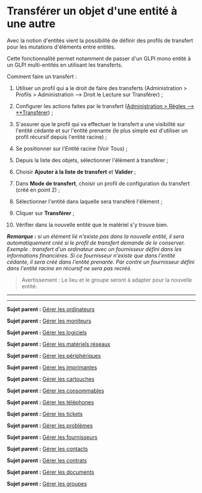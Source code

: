 Transférer un objet d'une entité à une autre
============================================

Avec la notion d'entités vient la possibilité de définir des profils de transfert pour les mutations d'éléments entre entités.

Cette fonctionnalité permet notamment de passer d'un GLPI mono entité à un GLPI multi-entités en utilisant les transferts.

Comment faire un transfert :

1.  Utiliser un profil qui a le droit de faire des transferts (Administration > Profils > Administration --> Droit le Lecture sur Transférer) ;

2.  Configurer les actions faites par le transfert ([Administration > Règles --> **Transférer](07_Module_Administration/05_Règles/01_Gérer_les_règles.md)) ;

3.  S'assurer que le profil qui va effectuer le transfert a une visibilité sur l'entité cédante et sur l'entité prenante (le plus simple est d'utiliser un profil récursif depuis l'entité racine) ;

4.  Se positionner sur l'Entité racine (Voir Tous) ;

5.  Depuis la liste des objets, sélectionner l'élément à transférer ;

6.  Choisir **Ajouter à la liste de transfert** et **Valider** ;

7.  Dans **Mode de transfert**, choisir un profil de configuration du transfert (créé en point 2) ;

8.  Sélectionner l'entité dans laquelle sera transféré l'élément ;

9.  Cliquer sur **Transférer** ;

10. Vérifier dans la nouvelle entité que le matériel s'y trouve bien.

***Remarque :** si un élément lié n'existe pas dans la nouvelle entité, il sera automatiquement créé si le profil de transfert demande de le conserver.
Exemple : transfert d'un ordinateur avec un fournisseur défini dans les informations financières. Si ce fournisseur n'existe que dans l'entité cédante, il sera créé dans l'entité prenante.
Par contre un fournisseur défini dans l'entité racine en récursif ne sera pas recréé.*

>Avertissement : Le lieu et le groupe seront à adapter pour la nouvelle entité.

---------
------
**Sujet parent :** [Gérer les ordinateurs](03_Module_Parc/02_Ordinateurs.md "Les ordinateurs se gèrent depuis le menu Parc > Ordinateurs")

**Sujet parent :** [Gérer les moniteurs](03_Module_Parc/03_Moniteurs.md "Les moniteurs se gèrent depuis le menu Parc > Moniteurs")

**Sujet parent :** [Gérer les logiciels](03_Module_Parc/04_Logiciels.md "Les logiciels se gèrent depuis le menu Parc > Logiciels")

**Sujet parent :** [Gérer les matériels réseaux](03_Module_Parc/05_Matériels_réseaux.md "Les matériels réseaux se gèrent depuis le menu Parc > Matériels réseaux")

**Sujet parent :** [Gérer les périphériques](03_Module_Parc/06_Périphériques.md "Les périphériques se gèrent depuis le menu Parc > Périphériques")

**Sujet parent :** [Gérer les imprimantes](03_Module_Parc/007_Imprimantes.md "Les imprimantes se gèrent depuis le menu Parc > Imprimantes")

**Sujet parent :** [Gérer les cartouches](03_Module_Parc/08_Cartouches.md "Les cartouches se gèrent depuis le menu Parc > Cartouches")

**Sujet parent :** [Gérer les consommables](03_Module_Parc/09_Consommables.md "Les consommables se gèrent depuis le menu Parc > Consommables")

**Sujet parent :** [Gérer les téléphones](03_Module_Parc/10_Téléphones.md "Les téléphones se gèrent depuis le menu Parc > Téléphones")

**Sujet parent :** [Gérer les tickets](04_Module_Assistance/06_Tickets/03_Gérer_les_tickets.md "Les tickets se gèrent depuis le menu Assistance > Tickets")

**Sujet parent :** [Gérer les problèmes](04_Module_Assistance/08_Problèmes.md "Les problèmes se gèrent depuis le menu Assistance > Problèmes")

**Sujet parent :** [Gérer les fournisseurs](05_Module_Gestion/03_Fournisseurs.md "Les fournisseurs se gèrent depuis le menu Gestion > Fournisseurs")

**Sujet parent :** [Gérer les contacts](05_Module_Gestion/04_Contacts.md "Les contacts se gèrent depuis le menu Gestion > Contacts")

**Sujet parent :** [Gérer les contrats](05_Module_Gestion/05_Contrats.md "Les contrats se gèrent depuis le menu Gestion > Contrats")

**Sujet parent :** [Gérer les documents](05_Module_Gestion/06_Documents.md "Les documents se gèrent depuis le menu Gestion > Documents")

**Sujet parent :** [Gérer les groupes](07_Module_Administration/03_Groupe.md "Les groupes se gèrent depuis le menu Administration > Groupes")